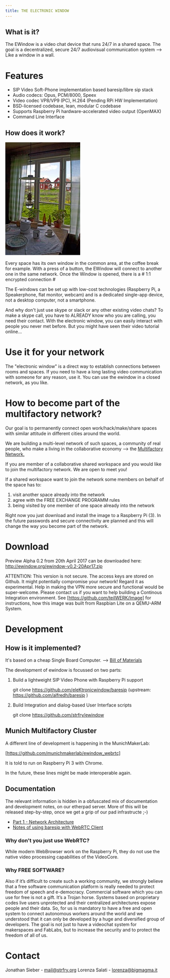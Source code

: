 ```yaml
---
title: THE ELECTRONIC WINDOW
---
```

## What is it?

The EWindow is a video chat device that runs 24/7 in a shared space.
The goal is a decentralized, secure 24/7 audiovisual communication system --> Like a window in a wall.

# Features

- SIP Video Soft-Phone implementation based baresip/libre sip stack
- Audio codecs: Opus, PCM/8000, Speex
- Video codec VP8/VP9 (PC), H.264 (Pending RPi HW Implementation)
- BSD-licensed codebase, lean, modular C codebase
- Supports Raspberry Pi hardware-accelerated video output (OpenMAX)
- Command Line Interface


## How does it work?

![the typical CASE di RINGHIERA, in North Italy. Every window is one in front of the other one and interaction is much more than in a flat.](Hackpad-D-export-09Dec2016_files/multifactory.jpg)

Every space has its own window in the common area, at the coffee break for example.
With a press of a button, the EWindow will connect to another one in the same network.
Once the Window is opened, there is a # 1:1 encrypted connection #

The E-windows can be set up with low-cost technologies (Raspberry Pi, a Speakerphone, flat monitor, webcam) and is a dedicated single-app device, not a desktop computer, not a smartphone.

And why don't just use skype or slack or any other existing video chats? To make a skype call, you have to ALREADY know who you are calling, you need their contact. With the electronic window, you can easily interact with people you never met before. But you might have seen their video tutorial online...


# Use it for your network

The "electronic window" is a direct way to establish connections between rooms and spaces. 
If you need to have a long lasting video communication with someone for any reason, use it.
You can use the ewindow in a closed network, as you like. 


# How to become part of the multifactory network?

Our goal is to permanently connect open work/hack/make/share spaces with similar attitude in different cities around the world.

We are building a multi-level network of such spaces, a community of real people, who make a living in the collaborative economy --> the [Multifactory Network.](MultiFactory.md)

If you are member of a collaborative shared workspace and you would like to join the multifactory network. 
We are open to meet you!

If a shared workspace want to join the network some members on behalf of the space has to:
1. visit another space already into the network
2. agree with the FREE EXCHANGE PROGRAMM rules
3. being visited by one member of one space already into the network

Right now you just download and install the image to a Raspberry Pi (3).
In the future passwords and secure connectivity are planned and this will change the way you become part of the network.

Download  
========

Preview Alpha 0.2 from 20th April 2017 can be downloaded here:
http://ewindow.org/ewindow-v0.2-20Apr17.zip

ATTENTION: This version is not secure. The access keys are stored on Github. It might potentially compromise your network!
Regard it as experimental.
Help in making the VPN more secure and functional would be super-welcome.
Please contact us if you want to help building a Continous Integration environment. 
See [https://github.com/teilWERK/Image] for instructions, how this image was built from Raspbian Lite on a QEMU-ARM System.


Development  
===========

## How is it implemented?

It's based on a cheap Single Board Computer. --> [Bill of Materials](manual/EWindow-BOM.md)

The development of ewindow is focussed on two parts:

1) Build a lightweight SIP Video Phone with Raspberry Pi support

    git clone https://github.com/eleKtronicwindow/baresip
    (upstream: https://github.com/alfredh/baresip )

2) Build Integration and dialog-based User Interface scripts

    git clone https://github.com/strfry/ewindow

## Munich Multifactory Cluster

A different line of development is happening in the MunichMakerLab:

[https://github.com/munichmakerlab/ewindow_webrtc]

It is told to run on Raspberry Pi 3 with Chrome.

In the future, these lines might be made interoperable again.

## Documentation

The relevant information is hidden in a obfuscated mix of documentation and development notes, on our etherpad server.
More of this will be released step-by-step, once we get a grip of our pad infrastructe ;-)

- [Part 1 - Network Architecture](manual/EWindow-1.md)
- [Notes of using baresip with WebRTC Client](devlog/EWindow-7-WebRTC.md)

### Why don't you just use WebRTC?

While modern WebBrowser work on the Raspberry Pi, they do not use the native video processing capabilities of the VideoCore.


### Why FREE SOFTWARE?

Also if it’s difficult to create such a working community, we strongly believe that a free software communication platform is really needed to protect freedom of speech and e-democracy. Commercial software which you can use for free is not a gift. It’s a Trojan horse. Systems based on proprietary codes live users unprotected and their centralized architectures expose people and their data.
So, for us is mandatory to have a free and open system to connect autonomous workers around the world and we understood that it can only be developed by a huge and diversified group of developers. The goal is not just to have a videochat system for makerspaces and FabLabs, but to increase the security and to protect the freedom of all of us.


Contact
=======

Jonathan Sieber - mail@strfry.org
Lorenza Salati - lorenza@bigmagma.it
